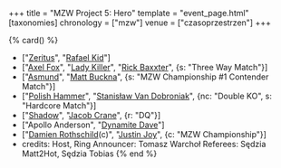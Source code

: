 +++
title = "MZW Project 5: Hero"
template = "event_page.html"
[taxonomies]
chronology = ["mzw"]
venue = ["czasoprzestrzen"]
+++

{% card() %}
- ["[Zeritus](@/w/zeritus.md)", "[Rafael Kid](@/w/rafael-kid.md)"]
- ["[Axel Fox](@/w/axel-fox.md)", "[Lady Killer](@/w/boro.md)", "[Rick Baxxter](@/w/rick-baxxter.md)",
  {s: "Three Way Match"}]
- ["[Asmund](@/w/asmund.md)", "[Matt Buckna](@/w/matt-buckna.md)", {s: "MZW Championship
      #1 Contender Match"}]
- ["[Polish Hammer](@/w/jedrus-bulecka.md)", "[Stanisław Van Dobroniak](@/w/stanislaw-van-dobroniak.md)",
  {nc: "Double KO", s: "Hardcore Match"}]
- ["[Shadow](@/w/shadow.md)", "[Jacob Crane](@/w/jacob-crane.md)", {r: "DQ"}]
- ["Apollo Anderson", "[Dynamite Dave](@/w/dynamite-dave.md)"]
- ["[Damien Rothschild](@/w/damien-rothschild.md)(c)", "[Justin Joy](@/w/justin-joy.md)",
  {c: "MZW Championship"}]
- credits:
    Host, Ring Announcer: Tomasz Warchoł
    Referees: Sędzia Matt2Hot, Sędzia Tobias
{% end %}
